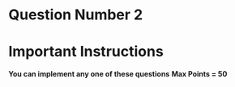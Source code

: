 # Question Number 2

# Important Instructions 

**You can implement any one of these questions**
**Max Points = 50**
